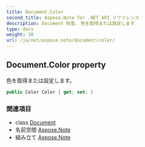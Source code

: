 ```yaml
---
title: Document.Color
second_title: Aspose.Note for .NET API リファレンス
description: Document 財産. 色を取得または設定します
type: docs
weight: 30
url: /ja/net/aspose.note/document/color/
---
```

## Document.Color property

色を取得または設定します。

```csharp
public Color Color { get; set; }
```

### 関連項目

* class [Document](../)
* 名前空間 [Aspose.Note](../../document/)
* 組み立て [Aspose.Note](../../../)


